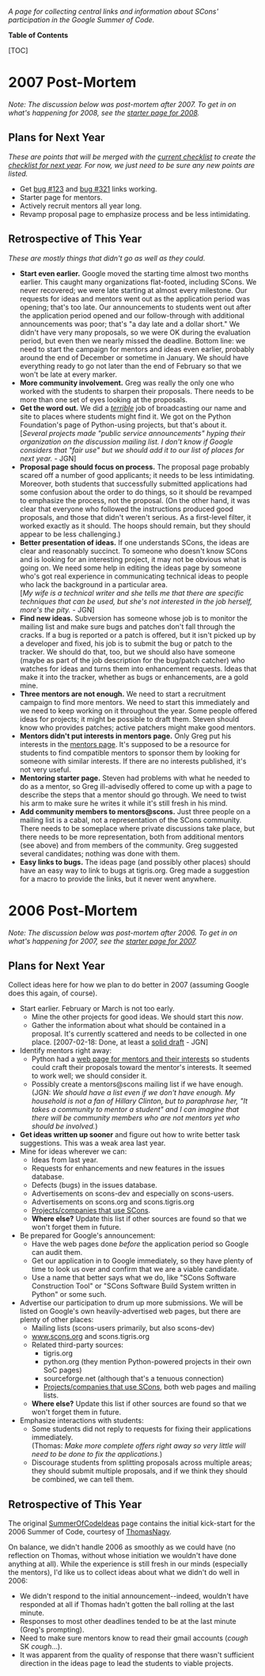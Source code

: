 *A page for collecting central links and information about SCons' participation in the Google Summer of Code.*

**Table of Contents**

[TOC]

# 2007 Post-Mortem

_Note:  The discussion below was post-mortem after 2007.  To get in on what's happening for 2008, see the [starter page for 2008](GSoC2008)._ 


## Plans for Next Year

_These are points that will be merged with the [current checklist](GSoC2007/CheckList) to create the [checklist for next year](GSoC2008/Checklist).  For now, we just need to be sure any new points are listed._ 

* Get [bug #123](/SCons/scons/issues/123) and [bug #321](/SCons/scons/issues/321) links working. 
* Starter page for mentors. 
* Actively recruit mentors all year long. 
* Revamp proposal page to emphasize process and be less intimidating. 

## Retrospective of This Year

_These are mostly things that didn't go as well as they could._ 

* **Start even earlier.**  Google moved the starting time almost two months earlier.  This caught many organizations flat-footed, including SCons.  We never recovered; we were late starting at almost every milestone.  Our requests for ideas and mentors went out as the application period was opening; that's too late.  Our announcements to students went out after the application period opened and our follow-through with additional announcements was poor; that's "a day late and a dollar short."  We didn't have very many proposals, so we were OK during the evaluation period, but  even then we nearly missed the deadline.  Bottom line: we need to start the campaign for mentors and ideas even earlier, probably around the end of December or sometime in January.  We should have everything ready to go not later than the end of February so that we won't be late at every marker. 
* **More community involvement.**  Greg was really the only one who worked with the students to sharpen their proposals.  There needs to be more than one set of eyes looking at the proposals. 
* **Get the word out.**  We did a <ins>_terrible_</ins> job of broadcasting our name and site to places where students might find it.  We got on the Python Foundation's page of Python-using projects, but that's about it.  
[_Several projects made "public service announcements" hyping their organization on the discussion mailing list.  I don't know if Google considers that "fair use" but we should add it to our list of places for next year._ - JGN] 
* **Proposal page should focus on process.**  The proposal page probably scared off a number of good applicants; it needs to be less intimidating.  Moreover, both students that successfully submitted applications had some confusion about the order to do things, so it should be revamped to emphasize the process, not the proposal.  (On the other hand, it was clear that everyone who followed the instructions produced good proposals, and those that didn't weren't serious.  As a first-level filter, it worked exactly as it should.  The hoops should remain, but they should appear to be less challenging.) 
* **Better presentation of ideas.**  If one understands SCons, the ideas are clear and reasonably succinct.  To someone who doesn't know SCons and is looking for an interesting project, it may not be obvious what is going on.  We need some help in editing the ideas page by someone who's got real experience in communicating technical ideas to people who lack the background in a particular area.  
[_My wife is a technical writer and she tells me that there are specific techniques that can be used, but she's not interested in the job herself, more's the pity._ - JGN] 
* **Find new ideas.**  Subversion has someone whose job is to monitor the mailing list and make sure bugs and patches don't fall through the cracks.  If a bug is reported or a patch is offered, but it isn't picked up by a developer and fixed, his job is to submit the bug or patch to the tracker.  We should do that, too, but we should also have someone (maybe as part of the job description for the bug/patch catcher) who watches for ideas and turns them into enhancement requests.  Ideas that make it into the tracker, whether as bugs or enhancements, are a gold mine. 
* **Three mentors are not enough.**  We need to start a recruitment campaign to find more mentors.  We need to start this immediately and we need to keep working on it throughout the year.  Some people offered ideas for projects; it might be possible to draft them.  Steven should know who provides patches; active patchers might make good mentors. 
* **Mentors didn't put interests in mentors page.**  Only Greg put his interests in the [mentors page](GSoC2007/Mentors).  It's supposed to be a resource for students to find compatible mentors to sponsor them by looking for someone with similar interests.  If there are no interests published, it's not very useful. 
* **Mentoring starter page.**  Steven had problems with what he needed to do as a mentor, so Greg ill-advisedly offered to come up with a page to describe the steps that a mentor should go through.  We need to twist his arm to make sure he writes it while it's still fresh in his mind. 
* **Add community members to mentors@scons.**  Just three people on a mailing list is a cabal, not a representation of the SCons community.  There needs to be someplace where private discussions take place, but there needs to be more representation, both from additional mentors (see above) and from members of the community.  Greg suggested several candidates; nothing was done with them. 
* **Easy links to bugs.**  The ideas page (and possibly other places) should have an easy way to link to bugs at tigris.org.  Greg made a suggestion for a macro to provide the links, but it never went anywhere. 

# 2006 Post-Mortem

_Note:  The discussion below was post-mortem after 2006.  To get in on what's happening for 2007, see the [starter page for 2007](GSoC2007)._ 


## Plans for Next Year

Collect ideas here for how we plan to do better in 2007 (assuming Google does this again, of course). 

* Start earlier.  February or March is not too early. 
   * Mine the other projects for good ideas.  We should start this _now_. 
   * Gather the information about what should be contained in a proposal.  It's currently scattered and needs to be collected in one place.  [2007-02-18: Done, at least a [solid draft](GSoC2007/Proposal) - JGN] 
* Identify mentors right away: 
   * Python had a [web page for mentors and their interests](http://wiki.python.org/moin/SummerOfCode/Mentors) so students could craft their proposals toward the mentor's interests.  It seemed to work well; we should consider it. 
   * Possibly create a mentors@scons mailing list if we have enough.  
(JGN: _We should have a list even if we don't have enough.  My household is not a fan of Hillary Clinton, but to paraphrase her, "It takes a community to mentor a student" and I can imagine that there will be community members who are not mentors yet who should be involved._) 
* **Get ideas written up sooner** and figure out how to write better task suggestions.  This was a weak area last year. 
* Mine for ideas wherever we can: 
   * Ideas from last year. 
   * Requests for enhancements and new features in the issues database. 
   * Defects (bugs) in the issues database. 
   * Advertisements on scons-dev and especially on scons-users. 
   * Advertisements on scons.org and scons.tigris.org 
   * [Projects/companies that use SCons](SconsProjects). 
   * **Where else?**  Update this list if other sources are found so that we won't forget them in future. 
* Be prepared for Google's announcement: 
   * Have the web pages done _before_ the application period so Google can audit them. 
   * Get our application in to Google immediately, so they have plenty of time to look us over and confirm that we are a viable candidate. 
   * Use a name that better says what we do, like "SCons Software Construction Tool" or "SCons Software Build System written in Python" or some such. 
* Advertise our participation to drum up more submissions.  We will be listed on Google's own heavily-advertised web pages, but there are plenty of other places: 
   * Mailing lists (scons-users primarily, but also scons-dev) 
   * www.scons.org and scons.tigris.org 
   * Related third-party sources: 
      * tigris.org 
      * python.org (they mention Python-powered projects in their own SoC pages) 
      * sourceforge.net (although that's a tenuous connection) 
      * [Projects/companies that use SCons](SconsProjects), both web pages and mailing lists. 
   * **Where else?**  Update this list if other sources are found so that we won't forget them in future. 
* Emphasize interactions with students: 
   * Some students did not reply to requests for fixing their applications immediately.  
(Thomas: _Make more complete offers right away so very little will need to be done to fix the applications._) 
   * Discourage students from splitting proposals across multiple areas; they should submit multiple proposals, and if we think they should be combined, we can tell them. 

## Retrospective of This Year

The original [SummerOfCodeIdeas](SummerOfCodeIdeas) page contains the initial kick-start for the 2006 Summer of Code, courtesy of [ThomasNagy](ThomasNagy). 

On balance, we didn't handle 2006 as smoothly as we could have (no reflection on Thomas, without whose initiation we wouldn't have done anything at all). While the experience is still fresh in our minds (especially the mentors), I'd like us to collect ideas about what we didn't do well in 2006: 

* We didn't respond to the initial announcement--indeed, wouldn't have responded at all if Thomas hadn't gotten the ball rolling at the last minute. 
* Responses to most other deadlines tended to be at the last minute (Greg's prompting). 
* Need to make sure mentors know to read their gmail accounts (_cough_ SK _cough_...). 
* It was apparent from the quality of response that there wasn't sufficient direction in the ideas page to lead the students to viable projects. 